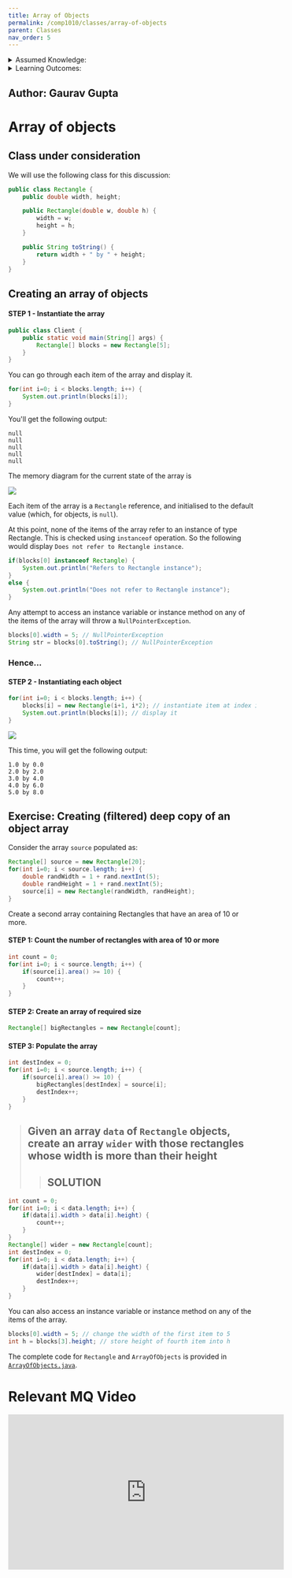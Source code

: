 ```yaml
---
title: Array of Objects
permalink: /comp1010/classes/array-of-objects
parent: Classes
nav_order: 5
---
```

<details class="prereq" markdown="1"><summary>Assumed Knowledge:</summary>

  * [Classes as Types](./classes_types)
  * [Copying objects](./classes_copies)
  * [Instance methods](./classes_methods)

</details>

<details class="outcomes" markdown="1"><summary>Learning Outcomes:</summary>

  * Creating and operating on an array of objects.

</details>

## Author: Gaurav Gupta

# Array of objects

## Class under consideration

We will use the following class for this discussion:

```java
public class Rectangle {
	public double width, height;

	public Rectangle(double w, double h) {
		width = w;
		height = h;
	}

	public String toString() {
		return width + " by " + height;
	}
}
```

## Creating an array of objects

#### STEP 1 - Instantiate the array

```java
public class Client {
	public static void main(String[] args) {
		Rectangle[] blocks = new Rectangle[5];
	}
}
```

You can go through each item of the array and display it.

```java
for(int i=0; i < blocks.length; i++) {
	System.out.println(blocks[i]);
}
```

You'll get the following output:

```
null
null
null
null
null
```

The memory diagram for the current state of the array is

![](./fig/03-classes-and-objects/array-of-objects-figure0.png)

Each item of the array is a `Rectangle` reference, and initialised to the default value (which, for objects, is `null`).

At this point, none of the items of the array refer to an instance of type Rectangle. This is checked using `instanceof` operation. So the following would display `Does not refer to Rectangle instance`.


```java
if(blocks[0] instanceof Rectangle) {
	System.out.println("Refers to Rectangle instance");
}
else {
	System.out.println("Does not refer to Rectangle instance");
}
```

Any attempt to access an instance variable or instance method on any of the items of the array will throw a `NullPointerException`.

```java
blocks[0].width = 5; // NullPointerException
String str = blocks[0].toString(); // NullPointerException
```

### Hence...

#### STEP 2 - Instantiating each object

```java
for(int i=0; i < blocks.length; i++) {
	blocks[i] = new Rectangle(i+1, i*2); // instantiate item at index i
	System.out.println(blocks[i]); // display it
}
```

![](./fig/03-classes-and-objects/array-of-objects-figure1.png)

This time, you will get the following output:

```
1.0 by 0.0
2.0 by 2.0
3.0 by 4.0
4.0 by 6.0
5.0 by 8.0
```

## Exercise: Creating (filtered) deep copy of an object array

Consider the array `source` populated as:

```java
Rectangle[] source = new Rectangle[20];
for(int i=0; i < source.length; i++) {
	double randWidth = 1 + rand.nextInt(5);
	double randHeight = 1 + rand.nextInt(5);
	source[i] = new Rectangle(randWidth, randHeight);
}
```

Create a second array containing Rectangles that have an area of 10 or more.

#### STEP 1: Count the number of rectangles with area of 10 or more

```java
int count = 0;
for(int i=0; i < source.length; i++) {
	if(source[i].area() >= 10) {
		count++;
	}
}
```

#### STEP 2: Create an array of required size

```java
Rectangle[] bigRectangles = new Rectangle[count];
```

#### STEP 3: Populate the array

```java
int destIndex = 0;
for(int i=0; i < source.length; i++) {
	if(source[i].area() >= 10) {
		bigRectangles[destIndex] = source[i];
		destIndex++;
	}
}
```

> ## Given an array `data` of `Rectangle` objects, create an array `wider` with those rectangles whose width is more than their height
>> ## SOLUTION
```java
int count = 0;
for(int i=0; i < data.length; i++) {
	if(data[i].width > data[i].height) {
		count++;
	}
}
Rectangle[] wider = new Rectangle[count];
int destIndex = 0;
for(int i=0; i < data.length; i++) {
	if(data[i].width > data[i].height) {
		wider[destIndex] = data[i];
		destIndex++;
	}
}
```

You can also access an instance variable or instance method on any of the items of the array.

```java
blocks[0].width = 5; // change the width of the first item to 5
int h = blocks[3].height; // store height of fourth item into h
```

The complete code for `Rectangle` and `ArrayOfObjects` is provided in [`ArrayOfObjects.java`](./codes/ArrayOfObjects.java).

# Relevant MQ Video

<iframe width="560" height="315" src="https://www.youtube.com/embed/cRt5ra62MuI" title="YouTube video player" frameborder="0" allow="accelerometer; autoplay; clipboard-write; encrypted-media; gyroscope; picture-in-picture; web-share" allowfullscreen></iframe>